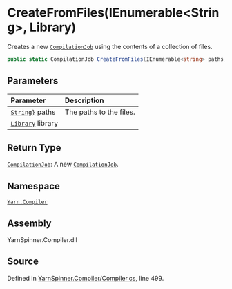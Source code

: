 # CreateFromFiles\(IEnumerable&lt;String&gt;, Library\)

Creates a new [`CompilationJob`](./) using the contents of a collection of files.

```csharp
public static CompilationJob CreateFromFiles(IEnumerable<string> paths, Library library = null)
```

## Parameters

| Parameter | Description |
| :--- | :--- |
| [`String}`](https://docs.microsoft.com/dotnet/api/System.Collections.Generic.IEnumerable{System.String}) paths | The paths to the files. |
| [`Library`](../../yarn/library/) library |  |

## Return Type

[`CompilationJob`](./): A new [`CompilationJob`](./).

## Namespace

[`Yarn.Compiler`](../)

## Assembly

YarnSpinner.Compiler.dll

## Source

Defined in [YarnSpinner.Compiler/Compiler.cs](https://github.com/YarnSpinnerTool/YarnSpinner//blob/develop/YarnSpinner.Compiler/Compiler.cs#L499), line 499.

